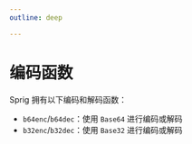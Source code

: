 ```yaml
---
outline: deep

---
```


# 编码函数

Sprig 拥有以下编码和解码函数：

* `b64enc`/`b64dec`：使用 `Base64` 进行编码或解码
* `b32enc`/`b32dec`：使用 `Base32` 进行编码或解码
